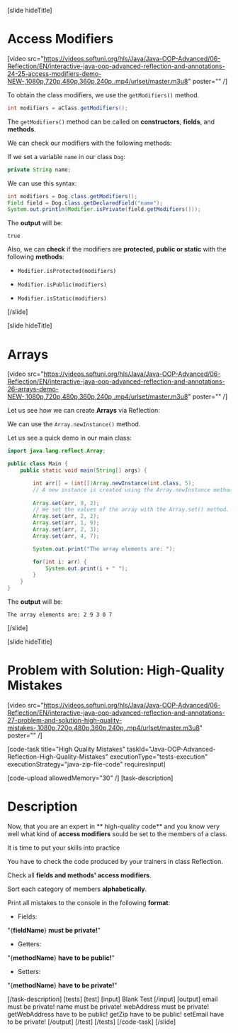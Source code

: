 [slide hideTitle]

# Access Modifiers

[video src="https://videos.softuni.org/hls/Java/Java-OOP-Advanced/06-Reflection/EN/interactive-java-oop-advanced-reflection-and-annotations-24-25-access-modifiers-demo-NEW-,1080p,720p,480p,360p,240p,.mp4/urlset/master.m3u8" poster="" /]

To obtain the class modifiers, we use the `getModifiers()` method.

```java
int modifiers = aClass.getModifiers();
```

The `getModifiers()` method can be called on **constructors**, **fields**, and **methods**.

We can check our modifiers with the following methods:

If we set a variable `name` in our class `Dog`:

``` java
private String name;
```

We can use this syntax:

```java
int modifiers = Dog.class.getModifiers();
Field field = Dog.class.getDeclaredField("name");
System.out.println(Modifier.isPrivate(field.getModifiers()));
```

The **output** will be:

```
true
```

Also, we can **check** if the modifiers are **protected, public or static** with the following **methods**:

- `Modifier.isProtected(modifiers)`

- `Modifier.isPublic(modifiers)`

- `Modifier.isStatic(modifiers)`



[/slide]

[slide hideTitle]

# Arrays

[video src="https://videos.softuni.org/hls/Java/Java-OOP-Advanced/06-Reflection/EN/interactive-java-oop-advanced-reflection-and-annotations-26-arrays-demo-NEW-,1080p,720p,480p,360p,240p,.mp4/urlset/master.m3u8" poster="" /]

Let us see how we can create **Arrays** via Reflection:

We can use the `Array.newInstance()` method.

Let us see a quick demo in our main class:


``` java 
import java.lang.reflect.Array;

public class Main {
    public static void main(String[] args) {

        int arr[] = (int[])Array.newInstance(int.class, 5);
        // A new instance is created using the Array.newInstance method.
        
        Array.set(arr, 0, 2); 
        // We set the values of the array with the Array.set() method.
        Array.set(arr, 2, 2);
        Array.set(arr, 1, 9);
        Array.set(arr, 2, 3);
        Array.set(arr, 4, 7);

        System.out.print("The array elements are: ");

        for(int i: arr) {
            System.out.print(i + " ");
        }
    }
}

```

The **output** will be:

```
The array elements are: 2 9 3 0 7
```


[/slide]

[slide hideTitle]
# Problem with Solution: High-Quality Mistakes

[video src="https://videos.softuni.org/hls/Java/Java-OOP-Advanced/06-Reflection/EN/interactive-java-oop-advanced-reflection-and-annotations-27-problem-and-solution-high-quality-mistakes-,1080p,720p,480p,360p,240p,.mp4/urlset/master.m3u8" poster="" /]

[code-task title="High Quality Mistakes" taskId="Java-OOP-Advanced-Reflection-High-Quality-Mistakes" executionType="tests-execution" executionStrategy="java-zip-file-code" requiresInput]

[code-upload allowedMemory="30" /]
[task-description]
# Description
Now, that you are an expert in ** high-quality code** and you know very well what kind of **access modifiers** sould be set to the members of a class. 

It is time to put your skills into practice

You have to check the code produced by your trainers in class Reflection. 

Check all **fields and methods' access modifiers**. 

Sort each category of members **alphabetically**. 

Print all mistakes to the console in the following **format**:

- Fields:

"\{**fieldName**\} **must be private!**"

- Getters:

"\{**methodName**\} **have to be public!**"

- Setters:

"\{**methodName**\} **have to be private!**"


[/task-description]
[tests]
[test]
[input]
Blank Test
[/input]
[output]
email must be private!
name must be private!
webAddress must be private!
getWebAddress have to be public!
getZip have to be public!
setEmail have to be private!
[/output]
[/test]
[/tests]
[/code-task]
[/slide]

